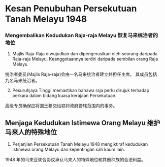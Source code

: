 # Kesan Penubuhan Persekutuan Tanah Melayu 1948
### Mengembalikan Kedudukan Raja-raja Melayu 恢复马来统治者的地位
1. Majlis Raja-Raja diwujudkan dan dipengerusikan oleh seorang daripada Raja-raja Melayu. Keanggotaannya terdiri daripada sembilan orang Raja Melayu.

统治者委员(Majlis Raja-raja)会由一名马来统治者建立并担任主席。 其成员包括九名马来统治者。

2. Pesuruhjaya Tinggi memastikan bahawa raja perlu dirujuk terhadap
perkara dalam bidang kuasa kerajaan Persekutuan.

高级专员确保应将国王移交给联邦政府管辖范围内的事务。

## Menjaga Kedudukan Istimewa Orang Melayu 维护马来人的特殊地位
1. Perjanjian Persekutuan Tanah Melayu 1948 mengiktiraf kedudukan istimewa orang Melayu dan kepentingan sah kaum lain.

1948 年的马来亚联合协议承认马来人的特殊地位和其他种族的合法利益。
